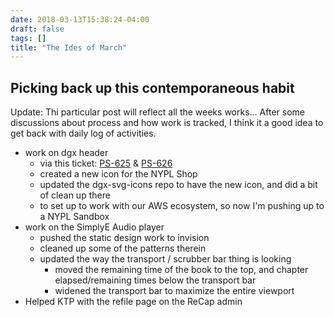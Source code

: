 ```yaml
---
date: 2018-03-13T15:38:24-04:00
draft: false
tags: []
title: "The Ides of March"
---
```


## Picking back up this contemporaneous habit

Update:
Thi particular post will reflect all the weeks works...
After some discussions about process and how work is tracked, I think it a good idea to get back with daily log of activities.

* work on dgx header
  - via this ticket: [PS-625](https://jira.nypl.org/browse/PS-625) & [PS-626](https://jira.nypl.org/browse/PS-625)
  - created a new icon for the NYPL Shop
  - updated the dgx-svg-icons repo to have the new icon, and did a bit of clean up there
  - to set up to work with our AWS ecosystem, so now I'm pushing up to a NYPL Sandbox
* work on the SimplyE Audio player
  - pushed the static design work to invision
  - cleaned up some of the patterns therein
  - updated the way the transport / scrubber bar thing is looking
    * moved the remaining time of the book to the top, and chapter elapsed/remaining times below the transport bar
    * widened the transport bar to maximize the entire viewport
* Helped KTP with the refile page on the ReCap admin

